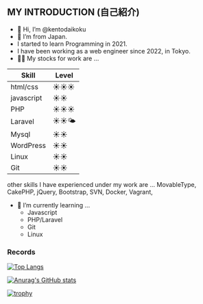 ## MY INTRODUCTION (自己紹介)

- 👋 Hi, I’m @kentodaikoku
- 👀 I’m from Japan.
- I started to learn Programming in 2021.
- I have been working as a web engineer since 2022, in Tokyo.
- 🧑‍💻 My stocks for work are ...

|  Skill      |  Level    |
| -------     | -------   |
| html/css    | ☀️☀️☀️    | 
| javascript  | ☀️☀️      |
| PHP         | ☀️☀️☀️    |
| Laravel     | ☀️☀️🌤️    |
| Mysql       | ☀️☀️      |
| WordPress   | ☀️☀️      |
| Linux       | ☀️☀️      |
| Git         | ☀️☀️      |

other skills I have experienced under my work are ...
MovableType, CakePHP, jQuery, Bootstrap, SVN, Docker, Vagrant, 

- 🌱 I’m currently learning ...
  - Javascript
  - PHP/Laravel
  - Git
  - Linux


### Records

<!-- [![Top Langs](https://github-readme-stats.vercel.app/api/top-langs/?username=kentodaikoku&theme=onedark)](https://github.com/anuraghazra/github-readme-stats) -->

[![Top Langs](https://github-readme-stats.vercel.app/api/top-langs/?username=kentodaikoku&layout=compact&theme=onedark)](https://github.com/anuraghazra/github-readme-stats)

[![Anurag's GitHub stats](https://github-readme-stats.vercel.app/api?username=kentodaikoku&theme=onedark&show_icons=true)](https://github.com/anuraghazra/github-readme-stats)

[![trophy](https://github-profile-trophy.vercel.app/?username=kentodaikoku&theme=onedark)](https://github.com/ryo-ma/github-profile-trophy)
